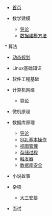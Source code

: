 * [首页](/)

* 数学建模
  * [导论](/mathworks/introduction.md)
  * [数据建模方法](/mathworks/data-modeling.md)

​* 算法
  * [动态规划](/algorithms/dynamic-programming.md)

* Linux基础知识

* 软件工程基础

* 计算机网络
  * [导论](/network/introduction.md)

* 微机原理

* 数据库原理
  * [导论](/database/introduction.md)
  * [SQL基本操作](./database-sql.md)
  * [视图管理](./database-view.md)
  * [存储过程](./database-stored-procedure.md)
  * [触发器](./database-trigger.md)
  * [数据库安全](./database-security.md)

* 小说故事

* 杂项
  * [大三安排](/others/collage-plan.md)

* 面试